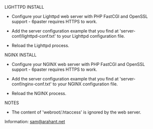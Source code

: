 LIGHTTPD INSTALL

- Configure your Lighttpd web server with PHP FastCGI and OpenSSL support - 6paster requires HTTPS to work.

- Add the server configuration example that you find at 'server-conf/lighttpd-conf.txt' to your Lighttpd configuration file.

- Reload the Lighttpd process.

NGINX INSTALL

- Configure your NGINX web server with PHP FastCGI and OpenSSL support - 6paster requires HTTPS to work.

- Add the server configuration example that you find at 'server-conf/nginx-conf.txt' to your NGINX configuration file.

- Reload the NGINX process.

NOTES

- The content of 'webroot/.htaccess' is ignored by the web server.



Information: sam@arahant.net

